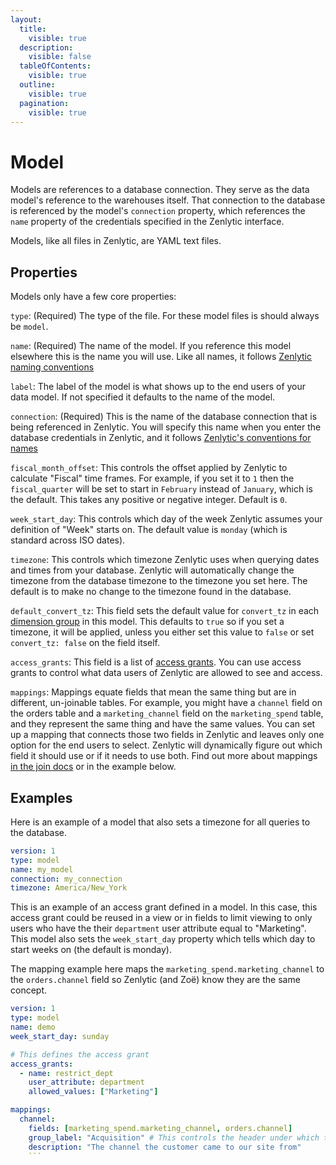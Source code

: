 ```yaml
---
layout:
  title:
    visible: true
  description:
    visible: false
  tableOfContents:
    visible: true
  outline:
    visible: true
  pagination:
    visible: true
---
```


# Model

Models are references to a database connection. They serve as the data model's reference to the warehouses itself. That connection to the database is referenced by the model's `connection` property, which references the `name` property of the credentials specified in the Zenlytic interface.

Models, like all files in Zenlytic, are YAML text files.

## Properties

Models only have a few core properties:

`type`: (Required) The type of the file. For these model files is should always be `model`.

`name`: (Required) The name of the model. If you reference this model elsewhere this is the name you will use. Like all names, it follows [Zenlytic naming conventions](data_modeling.md#naming-conventions)

`label`: The label of the model is what shows up to the end users of your data model. If not specified it defaults to the name of the model.

`connection`: (Required) This is the name of the database connection that is being referenced in Zenlytic. You will specify this name when you enter the database credentials in Zenlytic, and it follows [Zenlytic's conventions for names](data_modeling.md#naming-conventions)

`fiscal_month_offset`: This controls the offset applied by Zenlytic to calculate "Fiscal" time frames. For example, if you set it to `1` then the `fiscal_quarter` will be set to start in `February` instead of `January`, which is the default. This takes any positive or negative integer. Default is `0`.

`week_start_day`: This controls which day of the week Zenlytic assumes your definition of "Week" starts on. The default value is `monday` (which is standard across ISO dates).

`timezone`: This controls which timezone Zenlytic uses when querying dates and times from your database. Zenlytic will automatically change the timezone from the database timezone to the timezone you set here. The default is to make no change to the timezone found in the database.

`default_convert_tz`: This field sets the default value for `convert_tz` in each [dimension group](dimension_group.md) in this model. This defaults to `true` so if you set a timezone, it will be applied, unless you either set this value to `false` or set `convert_tz: false` on the field itself.

`access_grants`: This field is a list of [access grants](access_grants.md). You can use access grants to control what data users of Zenlytic are allowed to see and access.

`mappings`: Mappings equate fields that mean the same thing but are in different, un-joinable tables. For example, you might have a `channel` field on the orders table and a `marketing_channel` field on the `marketing_spend` table, and they represent the same thing and have the same values. You can set up a mapping that connects those two fields in Zenlytic and leaves only one option for the end users to select. Zenlytic will dynamically figure out which field it should use or if it needs to use both. Find out more about mappings [in the join docs](join.md#merged-results--mappings) or in the example below.

## Examples

Here is an example of a model that also sets a timezone for all queries to the database.

```yaml
version: 1
type: model
name: my_model
connection: my_connection
timezone: America/New_York
```

This is an example of an access grant defined in a model. In this case, this access grant could be reused in a view or in fields to limit viewing to only users who have the their `department` user attribute equal to "Marketing". This model also sets the `week_start_day` property which tells which day to start weeks on (the default is monday).

The mapping example here maps the `marketing_spend.marketing_channel` to the `orders.channel` field so Zenlytic (and Zoë) know they are the same concept.

````yaml
version: 1
type: model
name: demo
week_start_day: sunday

# This defines the access grant
access_grants:
  - name: restrict_dept
    user_attribute: department
    allowed_values: ["Marketing"]

mappings:
  channel: 
    fields: [marketing_spend.marketing_channel, orders.channel]
    group_label: "Acquisition" # This controls the header under which the mapped field shows up in the UI
    description: "The channel the customer came to our site from"
    ```
````

